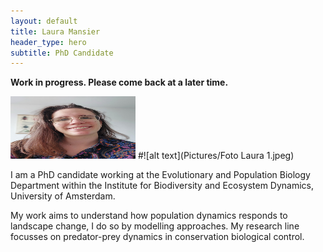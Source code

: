 ```yaml
---
layout: default
title: Laura Mansier
header_type: hero
subtitle: PhD Candidate
---
```


**Work in progress. Please come back at a later time.**

<img src="Pictures/Foto Laura 1.jpeg" width="200" height="100">
#![alt text](Pictures/Foto Laura 1.jpeg)

I am a PhD candidate working at the Evolutionary and Population Biology Department within the Institute for Biodiversity and Ecosystem Dynamics, University of Amsterdam.

My work aims to understand how population dynamics responds to landscape change, I do so by modelling approaches. My research line focusses on predator-prey dynamics in conservation biological control.
